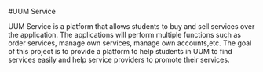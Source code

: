 #UUM Service

UUM Service is a platform that allows students to buy and sell services over the application. The applications will perform multiple functions such as order services, manage own services, manage own accounts,etc. The goal of this project is to provide a platform to help students in UUM to find services easily and help service providers to promote their services.
